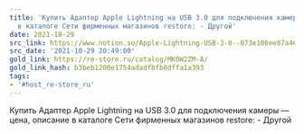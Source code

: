```yaml
---
title: 'Купить Адаптер Apple Lightning на USB 3.0 для подключения камеры — цена, описание
  в каталоге Сети фирменных магазинов restore: - Другой'
date: 2021-10-29
src_link: https://www.notion.so/Apple-Lightning-USB-3-0--073e106ee87a46889557107ab913dd69
src_date: '2021-10-29 20:49:00'
gold_link: https://re-store.ru/catalog/MK0W2ZM-A/
gold_link_hash: b3beb1200e1754adadfbfb8dffa1a393
tags:
- '#host_re-store_ru'
---
```








 




Купить Адаптер Apple Lightning на USB 3.0 для подключения камеры — цена, описание в каталоге Сети фирменных магазинов restore: - Другой